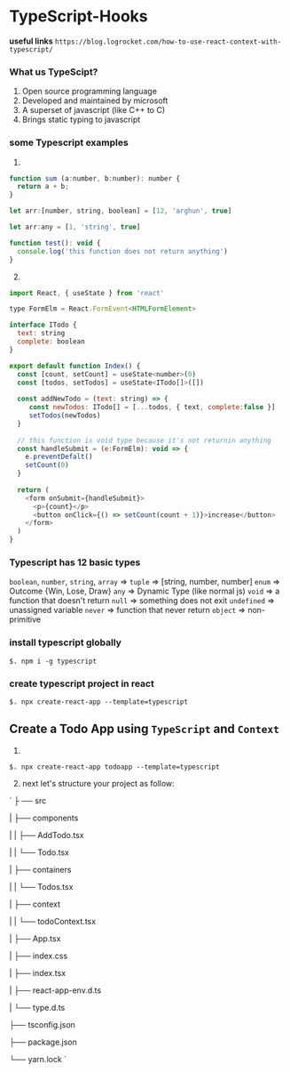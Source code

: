 # TypeScript-Hooks

**useful links**
`
https://blog.logrocket.com/how-to-use-react-context-with-typescript/
`

### What us TypeScipt?

1. Open source programming language
2. Developed and maintained by microsoft
3. A superset of javascript (like C++ to C)
4. Brings static typing to javascript


### some Typescript examples

1.
```js
function sum (a:number, b:number): number {
  return a + b;
}

let arr:[number, string, boolean] = [12, 'arghun', true]

let arr:any = [1, 'string', true]

function test(): void {
  console.log('this function does not return anything')
}
```


2.
```js
import React, { useState } from 'react'

type FormElm = React.FormEvent<HTMLFormElement>

interface ITodo {
  text: string
  complete: boolean
}

export default function Index() {
  const [count, setCount] = useState<number>(0)
  const [todos, setTodos] = useState<ITodo[]>([])
  
  const addNewTodo = (text: string) => {
     const newTodos: ITodo[] = [...todos, { text, complete:false }]
     setTodos(newTodos)
  }
  
  // this function is void type because it's not returnin anything
  const handleSubmit = (e:FormElm): void => {
    e.preventDefalt()
    setCount(0)
  }
  
  return (
    <form onSubmit={handleSubmit}>
      <p>{count}</p>
      <button onClick={() => setCount(count + 1)}>increase</button>
    </form>
  )
}
```

### Typescript has 12 basic types

`boolean`, 
`number`, 
`string`, 
`array` => 
`tuple` => [string, number, number]
`enum` => Outcome {Win, Lose, Draw}
`any` => Dynamic Type (like normal js)
`void` => a function that doesn't return
`null` => something does not exit
`undefined` => unassigned variable
`never` => function that never return
`object` => non-primitive 

### install typescript globally

`
$. npm i -g typescript
`


### create typescript project in react

`
$. npx create-react-app --template=typescript
`

## Create a Todo App using `TypeScript` and `Context`

1.
`
$. npx create-react-app todoapp --template=typescript
`


2. next let's structure your project as follow:

`
├
── src

|  ├── components

  |  |      ├── AddTodo.tsx

  |  |      └── Todo.tsx

|  ├── containers

  |  |      └── Todos.tsx

|  ├── context

  |  |      └── todoContext.tsx

|  ├── App.tsx

|  ├── index.css

|  ├── index.tsx

|  ├── react-app-env.d.ts

|  └── type.d.ts

├── tsconfig.json

├── package.json

└── yarn.lock
`
